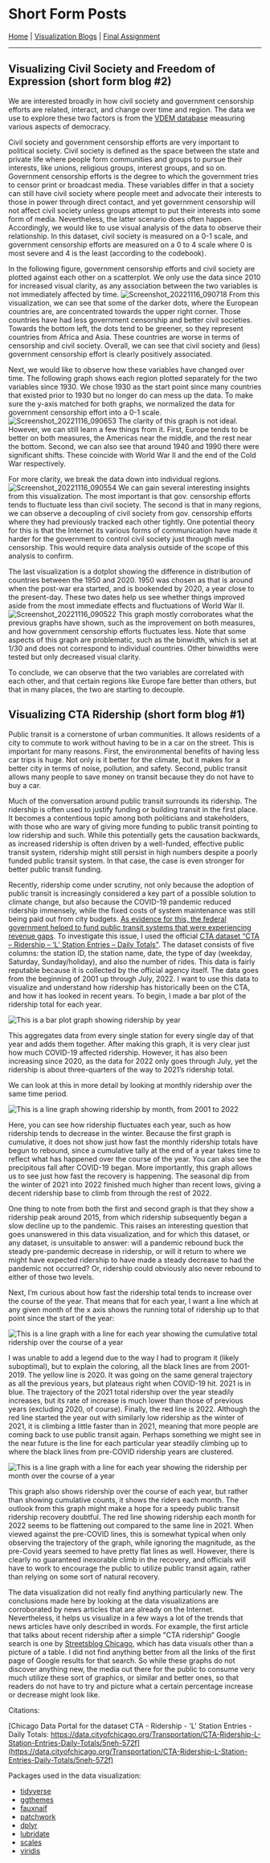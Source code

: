 # Short Form Posts
[Home](https://github.com/grntl/dataVisBlog/blob/a6217a8dae80b358d75b71554485020a7e35e4e7/README.md) | [Visualization Blogs](https://github.com/grntl/dataVisBlog/blob/05aa0aa680d6fafe407189b80aa74af30f474d7d/vizBlogs.md) | [Final Assignment](https://github.com/grntl/dataVisBlog/blob/9fd117a4d77a7aaa432f277695ff197ed8c54b8a/finalAssign.md)
***
## Visualizing Civil Society and Freedom of Expression (short form blog \#2)

We are interested broadly in how civil society and government censorship efforts are related, interact, and change over time and region. The data we use to explore these two factors is from the [VDEM database](https://www.v-dem.net/) measuring various aspects of democracy. 

Civil society and government censorship efforts are very important to political society. Civil society is defined as the space between the state and private life where people form communities and groups to pursue their interests, like unions, religious groups, interest groups, and so on. Government censorship efforts is the degree to which the government tries to censor print or broadcast media. These variables differ in that a society can still have civil society where people meet and advocate their interests to those in power through direct contact, and yet government censorship will not affect civil society unless groups attempt to put their interests into some form of media. Nevertheless, the latter scenario does often happen. Accordingly, we would like to use visual analysis of the data to observe their relationship. In this dataset, civil society is measured on a 0-1 scale, and government censorship efforts are measured on a 0 to 4 scale where 0 is most severe and 4 is the least (according to the codebook).

In the following figure, government censorship efforts and civil society are plotted against each other on a scatterplot. We only use the data since 2010 for increased visual clarity, as any association between the two variables is not immediately affected by time.
![Screenshot_20221116_090718](https://user-images.githubusercontent.com/114178136/202345988-d7affaf8-96af-42ab-b265-5890a19a00a7.png)
From this visualization, we can see that some of the darker dots, where the European countries are, are concentrated towards the upper right corner. Those countries have had less government censorship and better civil societies. Towards the bottom left, the dots tend to be greener, so they represent countries from Africa and Asia. These countries are worse in terms of censorship and civil society. Overall, we can see that civil society and (less) government censorship effort is clearly positively associated.

Next, we would like to observe how these variables have changed over time. The following graph shows each region plotted separately for the two variables since 1930. We chose 1930 as the start point since many countries that existed prior to 1930 but no longer do can mess up the data. To make sure the y-axis matched for both graphs, we normalized the data for government censorship effort into a 0-1 scale. 
![Screenshot_20221116_090653](https://user-images.githubusercontent.com/114178136/202345998-838daa14-a603-48d9-a345-a2a258674139.png)
The clarity of this graph is not ideal. However, we can still learn a few things from it. First, Europe tends to be better on both measures, the Americas near the middle, and the rest near the bottom. Second, we can also see that around 1940 and 1990 there were significant shifts. These coincide with World War II and the end of the Cold War respectively. 

For more clarity, we break the data down into individual regions. 
![Screenshot_20221116_090554](https://user-images.githubusercontent.com/114178136/202346006-7699e457-10ea-4b7c-b7d2-8a7c2333fbfd.png)
We can gain several interesting insights from this visualization. The most important is that gov. censorship efforts tends to fluctuate less than civil society. The second is that in many regions, we can observe a decoupling of civil society from gov. censorship efforts where they had previously tracked each other tightly. One potential theory for this is that the Internet its various forms of communication have made it harder for the government to control civil society just through media censorship. This would require data analysis outside of the scope of this analysis to confirm.

The last visualization is a dotplot showing the difference in distribution of countries between the 1950 and 2020. 1950 was chosen as that is around when the post-war era started, and is bookended by 2020, a year close to the present-day. These two dates help us see whether things improved aside from the most immediate effects and fluctuations of World War II.
![Screenshot_20221116_090522](https://user-images.githubusercontent.com/114178136/202346025-2a0330af-6d7f-463d-bb83-2a97e322b17e.png)
This graph mostly corroborates what the previous graphs have shown, such as the improvement on both measures, and how government censorship efforts fluctuates less. Note that some aspects of this graph are problematic, such as the binwidth, which is set at 1/30 and does not correspond to individual countries. Other binwidths were tested but only decreased visual clarity.

To conclude, we can observe that the two variables are correlated with each other, and that certain regions like Europe fare better than others, but that in many places, the two are starting to decouple.

## Visualizing CTA Ridership (short form blog \#1)

Public transit is a cornerstone of urban communities. It allows residents of a city to commute to work without having to be in a car on the street. This is important for many reasons. First, the environmental benefits of having less car trips is huge. Not only is it better for the climate, but it makes for a better city in terms of noise, pollution, and safety. Second, public transit allows many people to save money on transit because they do not have to buy a car. 

Much of the conversation around public transit surrounds its ridership. The ridership is often used to justify funding or building transit in the first place. It becomes a contentious topic among both politicians and stakeholders, with those who are wary of giving more funding to public transit pointing to low ridership and such. While this potentially gets the causation backwards, as increased ridership is often driven by a well-funded, effective public transit system, ridership might still persist in high numbers despite a poorly funded public transit system. In that case, the case is even stronger for better public transit funding. 

Recently, ridership come under scrutiny, not only because the adoption of public transit is increasingly considered a key part of a possible solution to climate change, but also because the COVID-19 pandemic reduced ridership immensely, while the fixed costs of system maintenance was still being paid out from city budgets. [As evidence for this, the federal government helped to fund public transit systems that were experiencing revenue gaps](https://www.transit.dot.gov/coronavirus). 
To investigate this issue, I used the official [CTA dataset “CTA – Ridership – ‘L’ Station Entries – Daily Totals"](https://data.cityofchicago.org/Transportation/CTA-Ridership-L-Station-Entries-Daily-Totals/5neh-572f). The dataset consists of five columns: the station ID, the station name, date, the type of day (weekday, Saturday, Sunday/holiday), and also the number of rides. This data is fairly reputable because it is collected by the official agency itself. The data goes from the beginning of 2001 up through July, 2022. 
I want to use this data to visualize and understand how ridership has historically been on the CTA, and how it has looked in recent years. To begin, I made a bar plot of the ridership total for each year. 

![This is a bar plot graph showing ridership by year](https://user-images.githubusercontent.com/114178136/197940422-06c31da6-3350-478c-a079-215a0ace58a4.png)

This aggregates data from every single station for every single day of that year and adds them together. After making this graph, it is very clear just how much COVID-19 affected ridership. However, it has also been increasing since 2020, as the data for 2022 only goes through July, yet the ridership is about three-quarters of the way to 2021’s ridership total. 

We can look at this in more detail by looking at monthly ridership over the same time period. 

![This is a line graph showing ridership by month, from 2001 to 2022](https://user-images.githubusercontent.com/114178136/197941144-c198938f-0d8a-4186-9e1a-3aa6da187cd4.png)

Here, you can see how ridership fluctuates each year, such as how ridership tends to decrease in the winter. Because the first graph is cumulative, it does not show just how fast the monthly ridership totals have begun to rebound, since a cumulative tally at the end of a year takes time to reflect what has happened over the course of the year. You can also see the precipitous fall after COVID-19 began. More importantly, this graph allows us to see just how fast the recovery is happening. The seasonal dip from the winter of 2021 into 2022 finished much higher than recent lows, giving a decent ridership base to climb from through the rest of 2022. 

One thing to note from both the first and second graph is that they show a ridership peak around 2015, from which ridership subsequently began a slow decline up to the pandemic. This raises an interesting question that goes unanswered in this data visualization, and for which this dataset, or any dataset, is unsuitable to answer: will a pandemic rebound buck the steady pre-pandemic decrease in ridership, or will it return to where we might have expected ridership to have made a steady decrease to had the pandemic not occurred? Or, ridership could obviously also never rebound to either of those two levels. 

Next, I’m curious about how fast the ridership total tends to increase over the course of the year. That means that for each year, I want a line which at any given month of the x axis shows the running total of ridership up to that point since the start of the year:

![This is a line graph with a line for each year showing the cumulative total ridership over the course of a year](https://user-images.githubusercontent.com/114178136/197940555-cb73c1bf-10ab-4e57-8395-1b6fa40c10af.png)

I was unable to add a legend due to the way I had to program it (likely suboptimal), but to explain the coloring, all the black lines are from 2001-2019. The yellow line is 2020. It was going on the same general trajectory as all the previous years, but plateaus right when COVID-19 hit. 2021 is in blue. The trajectory of the 2021 total ridership over the year steadily increases, but its rate of increase is much lower than those of previous years (excluding 2020, of course). Finally, the red line is 2022. Although the red line started the year out with similarly low ridership as the winter of 2021, it is climbing a little faster than in 2021, meaning that more people are coming back to use public transit again. Perhaps something we might see in the near future is the line for each particular year steadily climbing up to where the black lines from pre-COVID ridership years are clustered.

![This is a line graph with a line for each year showing the ridership per month over the course of a year](https://user-images.githubusercontent.com/114178136/197940574-ece0f198-18a6-461e-bcb8-df7f9427e7c4.png)

This graph also shows ridership over the course of each year, but rather than showing cumulative counts, it shows the riders each month. The outlook from this graph might make a hope for a speedy public transit ridership recovery doubtful. The red line showing ridership each month for 2022 seems to be flattening out compared to the same line in 2021. When viewed against the pre-COVID lines, this is somewhat typical when only observing the trajectory of the graph, while ignoring the magnitude, as the pre-Covid years seemed to have pretty flat lines as well. However, there is clearly no guaranteed inexorable climb in the recovery, and officials will have to work to encourage the public to utilize public transit again, rather than relying on some sort of natural recovery.

The data visualization did not really find anything particularly new. The conclusions made here by looking at the data visualizations are corroborated by news articles that are already on the Internet. Nevertheless, it helps us visualize in a few ways a lot of the trends that news articles have only described in words. For example, the first article that talks about recent ridership after a simple "CTA ridership” Google search is one by [Streetsblog Chicago](https://chi.streetsblog.org/2022/09/26/some-good-news-about-cta-for-a-change-ridership-has-reached-a-new-pandemic-era-record/), which has data visuals other than a picture of a table. I did not find anything better from all the links of the first page of Google results for that search. So while these graphs do not discover anything new, the media out there for the public to consume very much utilize these sort of graphics, or similar and better ones, so that readers do not have to try and picture what a certain percentage increase or decrease might look like.

Citations:

[Chicago Data Portal for the dataset CTA - Ridership - 'L' Station Entries - Daily Totals: https://data.cityofchicago.org/Transportation/CTA-Ridership-L-Station-Entries-Daily-Totals/5neh-572f](https://data.cityofchicago.org/Transportation/CTA-Ridership-L-Station-Entries-Daily-Totals/5neh-572f)

Packages used in the data visualization:
- [tidyverse](https://www.tidyverse.org/)
- [ggthemes](https://yutannihilation.github.io/allYourFigureAreBelongToUs/ggthemes/)
- [fauxnaif](https://cran.r-project.org/web/packages/fauxnaif/index.html)
- [patchwork](https://cran.r-project.org/web/packages/fauxnaif/index.html)
- [dplyr](https://dplyr.tidyverse.org/)
- [lubridate](https://lubridate.tidyverse.org/)
- [scales](https://scales.r-lib.org/)
- [viridis](https://cran.r-project.org/web/packages/viridis/vignettes/intro-to-viridis.html)
